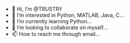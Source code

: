 - 👋 Hi, I’m @TRUSTRY
- 👀 I’m interested in Python, MATLAB, Java, C...
- 🌱 I’m currently learning Python...
- 💞️ I’m looking to collaborate on myself...
- 📫 How to reach me  through email...

<!---
TRUSTRY/TRUSTRY is a ✨ special ✨ repository because its `README.md` (this file) appears on your GitHub profile.
You can click the Preview link to take a look at your changes.
--->
